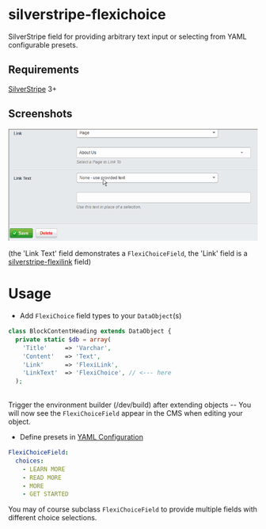 silverstripe-flexichoice
========================

SilverStripe field for providing arbitrary text input or selecting from YAML configurable presets.


Requirements
------------

[SilverStripe](http://www.silverstripe.org/) 3+


Screenshots
-----------

![flexichoice field](docs/screenshots/silverstripe-flexichoice.gif?raw=true)

(the 'Link Text' field demonstrates a `FlexiChoiceField`, 
the 'Link' field is a [silverstripe-flexilink](https://github.com/briceburg/silverstripe-flexilink/) field)


Usage 
=====

* Add `FlexiChoice` field types to your `DataObject`(s) 

```php
class BlockContentHeading extends DataObject {
  private static $db = array(
    'Title'     => 'Varchar',
    'Content'   => 'Text',
    'Link'      => 'FlexiLink',
    'LinkText'  => 'FlexiChoice', // <--- here
  );
  
```

Trigger the environment builder (/dev/build) after extending objects --
You will now see the `FlexiChoiceField` appear in the CMS when editing your
object. 

* Define presets in [YAML Configuration](http://doc.silverstripe.org/framework/en/topics/configuration)

```yaml
FlexiChoiceField:
  choices:
    - LEARN MORE
    - READ MORE
    - MORE
    - GET STARTED
```

You may of course subclass `FlexiChoiceField` to provide multiple fields with
different choice selections.


